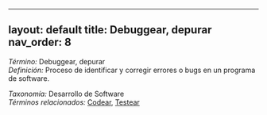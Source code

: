 
---
layout: default
title: Debuggear, depurar
nav_order: 8
---

*Término:* Debuggear, depurar  
*Definición:* Proceso de identificar y corregir errores o bugs en un programa de software.

*Taxonomía:* Desarrollo de Software  
*Términos relacionados:* [Codear](https://maleniski.github.io/diccionario-angl-tec-mx/docs/alfabeticamente/C/codear/), [Testear](https://maleniski.github.io/diccionario-angl-tec-mx/docs/alfabeticamente/T/testear/)
